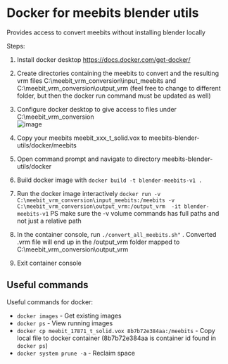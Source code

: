 # Docker for meebits blender utils
Provides access to convert meebits without installing blender locally

Steps: 
1. Install docker desktop https://docs.docker.com/get-docker/
1. Create directories containing the meebits to convert and the resulting vrm files C:\meebit_vrm_conversion\input_meebits and C:\meebit_vrm_conversion\output_vrm
(feel free to change to different folder, but then the docker run command must be updated as well)
1. Configure docker desktop to give access to files under C:\meebit_vrm_conversion\
![image](https://user-images.githubusercontent.com/1133607/120553598-f5ea2280-c3f8-11eb-9505-dc7a080fb048.png)

1. Copy your meebits meebit_xxx_t_solid.vox to meebits-blender-utils/docker/meebits
1. Open command prompt and navigate to directory meebits-blender-utils/docker
1.  Build docker image with `docker build -t blender-meebits-v1 .`
1.  Run the docker image interactively `docker run -v C:\meebit_vrm_conversion\input_meebits:/meebits -v C:\meebit_vrm_conversion\output_vrm:/output_vrm  -it blender-meebits-v1`
PS make sure the -v volume commands has full paths and not just a relative path
1.  In the container console, run `./convert_all_meebits.sh"` . Converted .vrm file will end up in the /output_vrm folder mapped to C:\meebit_vrm_conversion\output_vrm
1.  Exit container console


## Useful commands
Useful commands for docker:
- `docker images` - Get existing images
- `docker ps` - View running images
- `docker cp meebit_17871_t_solid.vox 8b7b72e384aa:/meebits` - Copy local file to docker container (8b7b72e384aa is container id found in `docker ps`)
- `docker system prune -a` - Reclaim space
